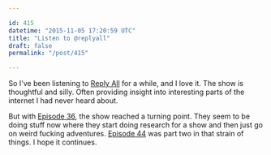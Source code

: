 ```yaml
---

id: 415
datetime: "2015-11-05 17:20:59 UTC"
title: "Listen to @replyall"
draft: false
permalink: "/post/415"

---
```


So I've been listening to [Reply All](https://gimletmedia.com/show/reply-all/) for a while, and I love it. The show is thoughtful and silly. Often providing insight into interesting parts of the internet I had never heard about.

But with [Episode 36](https://web.archive.org/web/20170629173834/https://gimletmedia.com/episode/36-todays-the-day/), the show reached a turning point. They seem to be doing stuff now where they start doing research for a show and then just go on weird fucking adventures. [Episode 44](https://web.archive.org/web/20180104175444/https://gimletmedia.com/episode/44-shine-on-you-crazy-goldman/) was part two in that strain of things. I hope it continues.

